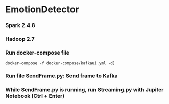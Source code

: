 # EmotionDetector

### Spark 2.4.8
### Hadoop 2.7

### Run docker-compose file

```
docker-compose -f docker-compose/kafkaui.yml -d]
```

### Run file SendFrame.py: Send frame to Kafka

### While SendFrame.py is running, run Streaming.py with Jupiter Notebook (Ctrl + Enter)

